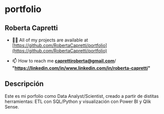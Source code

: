 # portfolio

## Roberta Capretti

- 👨‍💻 All of my projects are available at [https://github.com/RobertaCapretti/portfolio](https://github.com/RobertaCapretti/portfolio)

- 📫 How to reach me **caprettiroberta@gmail.com**/
                      **"https://linkedin.com/in/www.linkedin.com/in/roberta-capretti"**

## Descripción

Este es mi porfolio como Data Analyst/Scientist, creado a partir de distitas herramientas: 
ETL con SQL/Python y visualización con Power BI y Qlik Sense.

